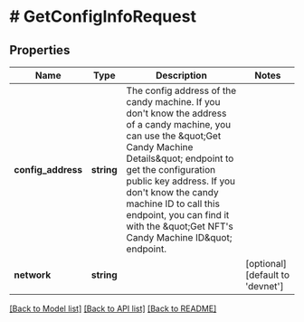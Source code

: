 # # GetConfigInfoRequest

## Properties

Name | Type | Description | Notes
------------ | ------------- | ------------- | -------------
**config_address** | **string** | The config address of the candy machine.  If you don&#39;t know the address of a candy machine, you can use the \&quot;Get Candy Machine Details\&quot; endpoint to get the configuration public key address.  If you don&#39;t know the candy machine ID to call this endpoint, you can find it with the \&quot;Get NFT&#39;s Candy Machine ID\&quot; endpoint. |
**network** | **string** |  | [optional] [default to 'devnet']

[[Back to Model list]](../../README.md#models) [[Back to API list]](../../README.md#endpoints) [[Back to README]](../../README.md)
